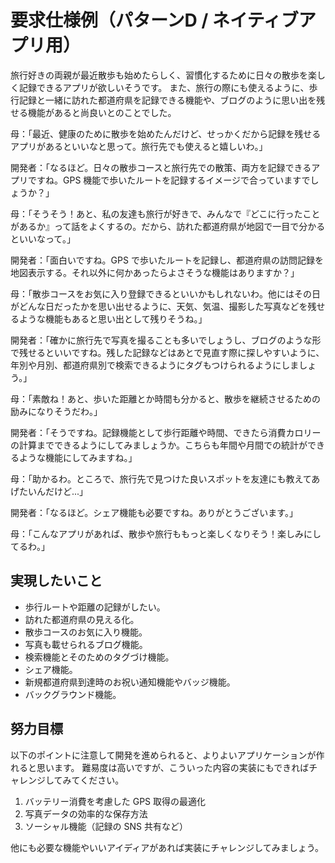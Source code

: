 # 要求仕様例（パターンD / ネイティブアプリ用）

旅行好きの両親が最近散歩も始めたらしく、習慣化するために日々の散歩を楽しく記録できるアプリが欲しいそうです。
また、旅行の際にも使えるように、歩行記録と一緒に訪れた都道府県を記録できる機能や、ブログのように思い出を残せる機能があると尚良いとのことでした。

母：「最近、健康のために散歩を始めたんだけど、せっかくだから記録を残せるアプリがあるといいなと思って。旅行先でも使えると嬉しいわ。」

開発者：「なるほど。日々の散歩コースと旅行先での散策、両方を記録できるアプリですね。GPS 機能で歩いたルートを記録するイメージで合っていますでしょうか？」

母：「そうそう！あと、私の友達も旅行が好きで、みんなで『どこに行ったことがあるか』って話をよくするの。だから、訪れた都道府県が地図で一目で分かるといいなって。」

開発者：「面白いですね。GPS で歩いたルートを記録し、都道府県の訪問記録を地図表示する。それ以外に何かあったらよさそうな機能はありますか？」

母：「散歩コースをお気に入り登録できるといいかもしれないわ。他にはその日がどんな日だったかを思い出せるように、天気、気温、撮影した写真などを残せるような機能もあると思い出として残りそうね。」

開発者：「確かに旅行先で写真を撮ることも多いでしょうし、ブログのような形で残せるといいですね。残した記録などはあとで見直す際に探しやすいように、年別や月別、都道府県別で検索できるようにタグもつけられるようにしましょう。」

母：「素敵ね！あと、歩いた距離とか時間も分かると、散歩を継続させるための励みになりそうだわ。」

開発者：「そうですね。記録機能として歩行距離や時間、できたら消費カロリーの計算までできるようにしてみましょうか。こちらも年間や月間での統計ができるような機能にしてみますね。」

母：「助かるわ。ところで、旅行先で見つけた良いスポットを友達にも教えてあげたいんだけど...」

開発者：「なるほど。シェア機能も必要ですね。ありがとうございます。」

母：「こんなアプリがあれば、散歩や旅行ももっと楽しくなりそう！楽しみにしてるわ。」

## 実現したいこと

- 歩行ルートや距離の記録がしたい。
- 訪れた都道府県の見える化。
- 散歩コースのお気に入り機能。
- 写真も載せられるブログ機能。
- 検索機能とそのためのタグづけ機能。
- シェア機能。
- 新規都道府県到達時のお祝い通知機能やバッジ機能。
- バックグラウンド機能。

## 努力目標

以下のポイントに注意して開発を進められると、よりよいアプリケーションが作れると思います。
難易度は高いですが、こういった内容の実装にもできればチャレンジしてみてください。

1. バッテリー消費を考慮した GPS 取得の最適化
2. 写真データの効率的な保存方法
3. ソーシャル機能（記録の SNS 共有など）

他にも必要な機能やいいアイディアがあれば実装にチャレンジしてみましょう。
